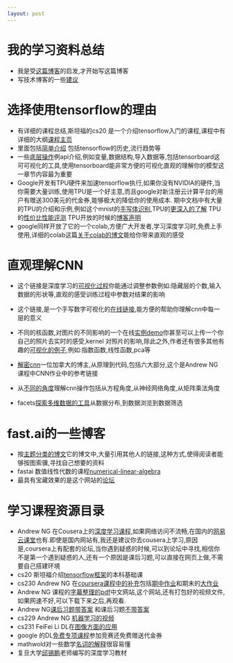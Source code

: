 ```yaml
---
layout: post
---
```

# 我的学习资料总结

* 我是受[这篇博客](http://www.fast.ai/2017/04/06/alternatives/)的启发,才开始写这篇博客
* 写技术博客的一些[建议](https://jvns.ca/blog/2016/05/22/how-do-you-write-blog-posts/)

# 选择使用tensorflow的理由

* 有详细的课程总结,斯坦福的cs20 是一个介绍tensorflow入门的课程,课程中有详细的大纲[课程主页](http://web.stanford.edu/class/cs20si/syllabus.html)
* 里面包括[简单介绍](https://docs.google.com/document/d/1gWm3uBnbU6wxZAm0VAiSV_8odzfaE7yEG1lW-NO34fI/edit) 包括tensorflow的历史,流行趋势等
* 一些[底层操作](https://docs.google.com/document/d/1FSPNZFQsnaUVeTo0OQ2RrEZ0f4el9bIGI5sQALbG_F0/edit)例api介绍,例如变量,数据结构,导入数据等,包括tensorboard这可可视化的工具,使用tensorboard能非常方便的可视化直观的理解你的模型这一章节内容最为重要
* Google开发有TPU硬件来加速tensorflow执行,如果你没有NVIDIA的硬件,当你需要大量训练,使用TPU是一个好主意,而且google对新注册云计算平台的用户有赠送300美元的代金券,能够极大的降低你的使用成本. 期中文档中有大量的TPU的介绍和示例,例如这个mnist的[手写体识别](https://cloud.google.com/tpu/docs/tutorials/mnist),TPU的[更深入的了解](https://cloud.google.com/blog/products/gcp/an-in-depth-look-at-googles-first-tensor-processing-unit-tpu) TPU的[性价比性能评测](https://blog.riseml.com/benchmarking-googles-new-tpuv2-121c03b71384) TPU开放的时候的[博客声明](https://cloudplatform.googleblog.com/2018/06/Cloud-TPU-now-offers-preemptible-pricing-and-global-availability.html)
* google同样开放了它的一个colab,方便广大开发者,学习深度学习时,免费上手使用,详细的colab这篇[关于colab的博文](https://medium.com/deep-learning-turkey/google-colab-free-gpu-tutorial-e113627b9f5d)能给你带来直观的感受

# 直观理解CNN

* 这个链接是深度学习的[可视化过程](http://playground.tensorflow.org/)你能通过调整参数例如:隐藏层的个数,输入数据的形状等,直观的感受训练过程中参数对结果的影响
* 这个链接,是一个手写数字可视化的[在线链接](http://scs.ryerson.ca/~aharley/vis/conv/flat.html),能方便的帮助你理解cnn中每一层的意义
* 不同的核函数,对图片的不同影响的一个在线[实例demo](http://setosa.io/ev/image-kernels/)你甚至可以上传一个你自己的照片去实时的感受,kernel 对照片的影响,除此之外,作者还有很多其他有趣的[可视化的例子](http://setosa.io/ev/),例如:指数函数,线性函数,pca等
* [解密cnn](http://scs.ryerson.ca/~aharley/neural-networks/)一位加拿大的博主,从原理到代码,包括六大部分,这个是Andrew NG 课程中CNN作业中的参考链接
* 从[不同的角度](https://medium.com/impactai/cnns-from-different-viewpoints-fab7f52d159c)理解cnn操作包括从方程角度,从神经网络角度,从矩阵乘法角度

* facets[探索多维数据的工具](https://pair-code.github.io/facets/)从数据分布,到数据浏览到数据筛选

# fast.ai的一些博客

* 按[主题分类的博文](http://www.fast.ai/topics/#advice)它的博文中,大量引用其他人的链接,这种方式,使得阅读者能够按图索骥,寻找自己想要的资料
* fastai 数值线性代数的课程[numerical-linear-algebra](https://github.com/fastai/numerical-linear-algebra)
* 最具有宝藏效果的是这个网站的[论坛](http://forums.fast.ai/c/lin-alg)


# 学习课程资源目录
* Andrew NG 在Cousera上的[深度学习课程](https://www.coursera.org/specializations/deep-learning),如果网络访问不流畅,在国内的[网易云课堂](https://mooc.study.163.com/smartSpec/detail/1001319001.htm)也有.即使是国内网站有,我还是建议你去cousera上学习,原因是,coursera上有配套的论坛,当你遇到疑惑的时候,可以到论坛中寻找,相信你不是第一个遇到疑惑的人,还有一个原因是课后习题,可以直接在网页上做,不需要自己搭建环境
* cs20 斯坦福介绍[tensorflow框架](http://web.stanford.edu/class/cs20si/syllabus.html)的本科基础课
* cs230 Andrew NG 在[coursera课程中的补充](http://cs230.stanford.edu/syllabus.html)包括[期中作业](http://cs230.stanford.edu/files/cs230midterm.pdf)和期末的[大作业](http://cs230.stanford.edu/projects.html)
* Andrew NG 课程的[字幕整理的pdf](http://www.ai-start.com/)中文网站,这个网站,还有打包好的视频文件,如果网速不好,可以下载下来之后,再观看.
* Andrew NG[课后习题带答案](https://github.com/Kulbear/deep-learning-coursera) 和课后习题[不带答案](https://github.com/stormstone/deeplearning.ai)
* cs229 Andrew NG [机器学习的视频]()
* cs231 FeiFei Li DL在[图像方面的应用](http://cs231n.stanford.edu)
* google 的DL[免费专项课程](https://www.coursera.org/promo/NEXTExtended?utm_source=googlecloud&utm_medium=institutions&utm_campaign=kaggle_competition_2018)参加竞赛还免费赠送代金券
* mathwold对一些数学[名词的解释](http://mathworld.wolfram.com/CorrelationCoefficient.html)很容易懂
* 复旦大学[邱锡鹏](https://nndl.github.io/)老师编写的深度学习教材